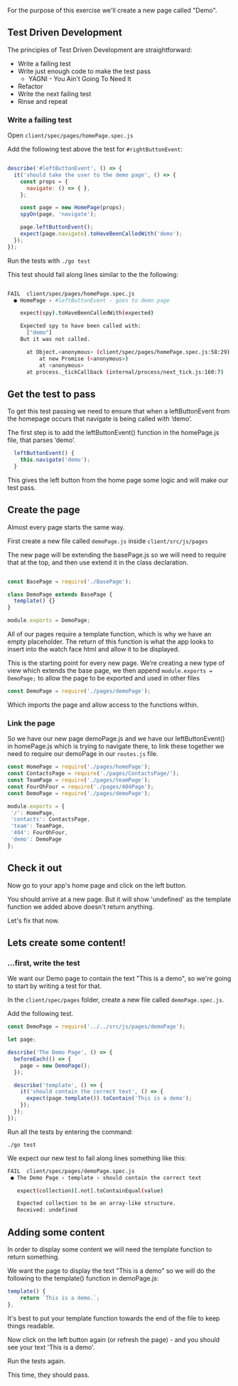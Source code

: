 For the purpose of this exercise we'll create a new page called "Demo".

## Test Driven Development

The principles of Test Driven Development are straightforward:

* Write a failing test
* Write just enough code to make the test pass
  * YAGNI - You Ain't Going To Need It
* Refactor
* Write the next failing test
* Rinse and repeat


### Write a failing test

Open `client/spec/pages/homePage.spec.js`

Add the following test above the test for `#rightButtonEvent`:
```javascript

describe('#leftButtonEvent', () => {
  it('should take the user to the demo page', () => {
    const props = {
      navigate: () => { },
    };

    const page = new HomePage(props);
    spyOn(page, 'navigate');

    page.leftButtonEvent();
    expect(page.navigate).toHaveBeenCalledWith('demo');
  });
});

```
Run the tests with `./go test`

This test should fail along lines similar to the the following:
```bash

FAIL  client/spec/pages/homePage.spec.js
  ● HomePage › #leftButtonEvent › goes to demo page

    expect(spy).toHaveBeenCalledWith(expected)

    Expected spy to have been called with:
      ["demo"]
    But it was not called.

      at Object.<anonymous> (client/spec/pages/homePage.spec.js:58:29)
          at new Promise (<anonymous>)
          at <anonymous>
      at process._tickCallback (internal/process/next_tick.js:160:7)

```

## Get the test to pass

To get this test passing we need to ensure that when a leftButtonEvent from the homepage occurs that navigate is being called with ‘demo’.

The first step is to add the leftButtonEvent() function in the homePage.js file, that parses ‘demo’.

```javascript
  leftButtonEvent() {
    this.navigate('demo');
  }
```
This gives the left button from the home page some logic and will make our test pass.

## Create the page

Almost every page starts the same way.

First create a new file called `demoPage.js` inside `client/src/js/pages`

The new page will be extending the basePage.js so we will need to require that at the top, and then use extend it in the class declaration.

```javascript

const BasePage = require('./BasePage');

class DemoPage extends BasePage {
  template() {}
}

module.exports = DemoPage;

```
All of our pages require a template function, which is why we have an empty placeholder. The return of this function is what the app looks to insert into the watch face html and allow it to be displayed.

This is the starting point for every new page. We’re creating a new type of view which extends the base page, we then append `module.exports = DemoPage;` to allow the page to be exported and used in other files

```javascript
const DemoPage = require('./pages/demoPage');
```
Which imports the page and allow access to the functions within.

### Link the page

So we have our new page demoPage.js and we have our leftButtonEvent() in homePage.js which is trying to navigate there, to link these together we need to require our demoPage in our `routes.js` file.

```javascript
const HomePage = require('./pages/homePage');
const ContactsPage = require('./pages/ContactsPage/');
const TeamPage = require('./pages/teamPage');
const FourOhFour = require('./pages/404Page');
const DemoPage = require('./pages/demoPage');

module.exports = {
 '/': HomePage,
 'contacts': ContactsPage,
 'team': TeamPage,
 '404': FourOhFour,
 'demo': DemoPage
};
```

## Check it out
Now go to your app's home page and click on the left button.

You should arrive at a new page. But it will show 'undefined' as the template function we added above doesn't return anything.

Let's fix that now.

## Lets create some content!

### ...first, write the test

We want our Demo page to contain the text "This is a demo", so we're going to start by writing a test for that.

In the `client/spec/pages` folder, create a new file called `demoPage.spec.js`.

Add the following test.
```javascript
const DemoPage = require('../../src/js/pages/demoPage');

let page;

describe('The Demo Page', () => {
  beforeEach(() => {
    page = new DemoPage();
  });

  describe('template', () => {
    it('should contain the correct text', () => {
      expect(page.template()).toContain('This is a demo');
    });
  });
});

```
Run all the tests by entering the command:

`./go test`

We expect our new test to fail along lines something like this:
```bash
FAIL  client/spec/pages/demoPage.spec.js
 ● The Demo Page › template › should contain the correct text

   expect(collection)[.not].toContainEqual(value)

   Expected collection to be an array-like structure.
   Received: undefined

```
## Adding some content

In order to display some content we will need the template function to return something.

We want the page to display the text "This is a demo" so we will do the following to the template() function in demoPage.js:
```javascript
template() {
    return `This is a demo.`;
},
```
It's best to put your template function towards the end of the file to keep things readable.

Now click on the left button again (or refresh the page) - and you should see your text 'This is a demo'.

Run the tests again.

This time, they should pass.